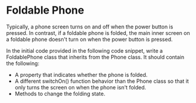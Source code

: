 # Foldable Phone


Typically, a phone screen turns on and off when the power button is pressed. In contrast, if a foldable phone is folded, the main inner screen on a foldable phone doesn't turn on when the power button is pressed.

In the initial code provided in the following code snippet, write a FoldablePhone class that inherits from the Phone class. It should contain the following:

* A property that indicates whether the phone is folded.
* A different switchOn() function behavior than the Phone class so that it only turns the screen on when the phone isn't folded.
* Methods to change the folding state.